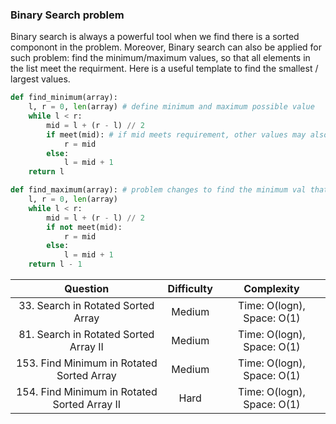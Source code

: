 ### Binary Search problem
Binary search is always a powerful tool when we find there is a sorted componont in the problem. Moreover, Binary search can also be applied for such problem: find the minimum/maximum values, so that all elements in the list meet the requirment. Here is a useful template to find the smallest / largest values.

```python
def find_minimum(array):
	l, r = 0, len(array) # define minimum and maximum possible value
	while l < r:
		mid = l + (r - l) // 2
		if meet(mid): # if mid meets requirement, other values may also on left side
			r = mid
		else:
			l = mid + 1
	return l

def find_maximum(array): # problem changes to find the minimum val that doesn't meet requirements
	l, r = 0, len(array)
	while l < r:
		mid = l + (r - l) // 2
		if not meet(mid):
			r = mid
		else:
			l = mid + 1
	return l - 1
```

| Question | Difficulty | Complexity |
| :---: | :---: | :---: |
| 33. Search in Rotated Sorted Array | Medium | Time: O(logn), Space: O(1) |
| 81. Search in Rotated Sorted Array II | Medium | Time: O(logn), Space: O(1) |
| 153. Find Minimum in Rotated Sorted Array | Medium | Time: O(logn), Space: O(1) |
| 154. Find Minimum in Rotated Sorted Array II | Hard | Time: O(logn), Space: O(1) |
